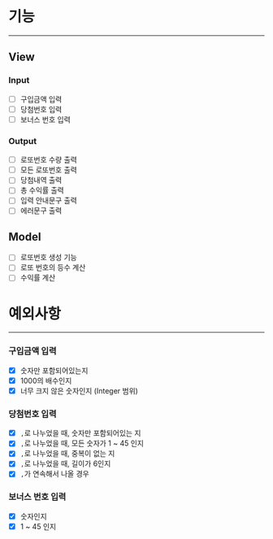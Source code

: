 # 기능

---

## View

### Input

- [ ] 구입금액 입력
- [ ] 당첨번호 입력
- [ ] 보너스 번호 입력

### Output

- [ ] 로또번호 수량 출력
- [ ] 모든 로또번호 출력
- [ ] 당첨내역 출력
- [ ] 총 수익률 출력
- [ ] 입력 안내문구 출력
- [ ] 에러문구 출력

## Model

- [ ] 로또번호 생성 기능
- [ ] 로또 번호의 등수 계산
- [ ] 수익률 계산

# 예외사항

---

### 구입금액 입력

- [X] 숫자만 포함되어있는지
- [X] 1000의 배수인지
- [X] 너무 크지 않은 숫자인지 (Integer 범위)

### 당첨번호 입력

- [X] `,`로 나누었을 때, 숫자만 포함되어있는 지
- [X] `,`로 나누었을 때, 모든 숫자가 1 ~ 45 인지
- [X] `,`로 나누었을 때, 중복이 없는 지
- [X] `,`로 나누었을 때, 길이가 6인지
- [X] `,`가 연속해서 나올 경우

### 보너스 번호 입력

- [X] 숫자인지
- [X] 1 ~ 45 인지